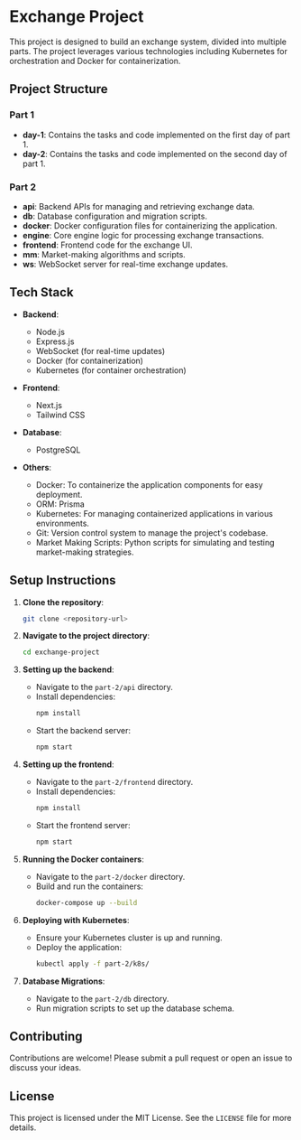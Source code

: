 
# Exchange Project

This project is designed to build an exchange system, divided into multiple parts. The project leverages various technologies including Kubernetes for orchestration and Docker for containerization.

## Project Structure

### Part 1
- **day-1**: Contains the tasks and code implemented on the first day of part 1.
- **day-2**: Contains the tasks and code implemented on the second day of part 1.

### Part 2
- **api**: Backend APIs for managing and retrieving exchange data.
- **db**: Database configuration and migration scripts.
- **docker**: Docker configuration files for containerizing the application.
- **engine**: Core engine logic for processing exchange transactions.
- **frontend**: Frontend code for the exchange UI.
- **mm**: Market-making algorithms and scripts.
- **ws**: WebSocket server for real-time exchange updates.

## Tech Stack

- **Backend**:
  - Node.js
  - Express.js
  - WebSocket (for real-time updates)
  - Docker (for containerization)
  - Kubernetes (for container orchestration)
  
- **Frontend**:
  - Next.js
  - Tailwind CSS
  
- **Database**:
  - PostgreSQL
  
- **Others**:
  - Docker: To containerize the application components for easy deployment.
  - ORM: Prisma
  - Kubernetes: For managing containerized applications in various environments.
  - Git: Version control system to manage the project's codebase.
  - Market Making Scripts: Python scripts for simulating and testing market-making strategies.

## Setup Instructions

1. **Clone the repository**:
   ```bash
   git clone <repository-url>
   ```

2. **Navigate to the project directory**:
   ```bash
   cd exchange-project
   ```

3. **Setting up the backend**:
   - Navigate to the `part-2/api` directory.
   - Install dependencies:
     ```bash
     npm install
     ```
   - Start the backend server:
     ```bash
     npm start
     ```

4. **Setting up the frontend**:
   - Navigate to the `part-2/frontend` directory.
   - Install dependencies:
     ```bash
     npm install
     ```
   - Start the frontend server:
     ```bash
     npm start
     ```

5. **Running the Docker containers**:
   - Navigate to the `part-2/docker` directory.
   - Build and run the containers:
     ```bash
     docker-compose up --build
     ```

6. **Deploying with Kubernetes**:
   - Ensure your Kubernetes cluster is up and running.
   - Deploy the application:
     ```bash
     kubectl apply -f part-2/k8s/
     ```

7. **Database Migrations**:
   - Navigate to the `part-2/db` directory.
   - Run migration scripts to set up the database schema.

## Contributing

Contributions are welcome! Please submit a pull request or open an issue to discuss your ideas.

## License

This project is licensed under the MIT License. See the `LICENSE` file for more details.
```
